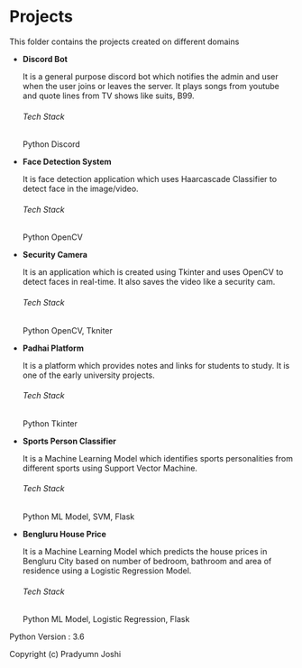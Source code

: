 # Projects

<p>This folder contains the projects created on different domains</p>
<ul>
<li><b>Discord Bot</b> <p>It is a general purpose discord bot which notifies the admin and user when the user joins or leaves the server. It plays songs from youtube and quote lines from TV shows like suits, B99. 
  <br><h6>Tech Stack</h6> Python Discord</p></li>

<li><b>Face Detection System</b> <p>It is face detection application which uses Haarcascade Classifier to detect face in the image/video. 
  <br><h6>Tech Stack</h6> Python OpenCV</p></li>

<li><b>Security Camera</b> <p>It is an application which is created using Tkinter and uses OpenCV to detect faces in real-time. It also saves the video like a security cam. 
  <br><h6>Tech Stack</h6> Python OpenCV, Tkniter</p></li>

<li><b>Padhai Platform</b> <p>It is a platform which provides notes and links for students to study. It is one of the early university projects.
  <br><h6>Tech Stack</h6> Python Tkinter</p></li>

<li><b>Sports Person Classifier</b> <p>It is a Machine Learning Model which identifies sports personalities from different sports using Support Vector Machine.
  <br><h6>Tech Stack</h6> Python ML Model, SVM, Flask</p></li>

<li><b>Bengluru House Price</b> <p>It is a Machine Learning Model which predicts the house prices in Bengluru City based on number of bedroom, bathroom and area of residence using a Logistic Regression Model.
  <br><h6>Tech Stack</h6> Python ML Model, Logistic Regression, Flask</p></li>
</ul>
Python Version : 3.6

Copyright (c) Pradyumn Joshi 
